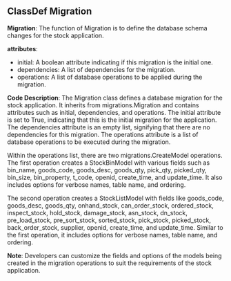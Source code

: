 ## ClassDef Migration
**Migration**: The function of Migration is to define the database schema changes for the stock application.

**attributes**: 
- initial: A boolean attribute indicating if this migration is the initial one.
- dependencies: A list of dependencies for the migration.
- operations: A list of database operations to be applied during the migration.

**Code Description**:
The Migration class defines a database migration for the stock application. It inherits from migrations.Migration and contains attributes such as initial, dependencies, and operations. The initial attribute is set to True, indicating that this is the initial migration for the application. The dependencies attribute is an empty list, signifying that there are no dependencies for this migration. The operations attribute is a list of database operations to be executed during the migration. 

Within the operations list, there are two migrations.CreateModel operations. The first operation creates a StockBinModel with various fields such as bin_name, goods_code, goods_desc, goods_qty, pick_qty, picked_qty, bin_size, bin_property, t_code, openid, create_time, and update_time. It also includes options for verbose names, table name, and ordering.

The second operation creates a StockListModel with fields like goods_code, goods_desc, goods_qty, onhand_stock, can_order_stock, ordered_stock, inspect_stock, hold_stock, damage_stock, asn_stock, dn_stock, pre_load_stock, pre_sort_stock, sorted_stock, pick_stock, picked_stock, back_order_stock, supplier, openid, create_time, and update_time. Similar to the first operation, it includes options for verbose names, table name, and ordering.

**Note**: Developers can customize the fields and options of the models being created in the migration operations to suit the requirements of the stock application.
